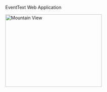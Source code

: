 EventText Web Application

<img src="signup.gif" alt="Mountain View" style="width:304px;height:228px;">